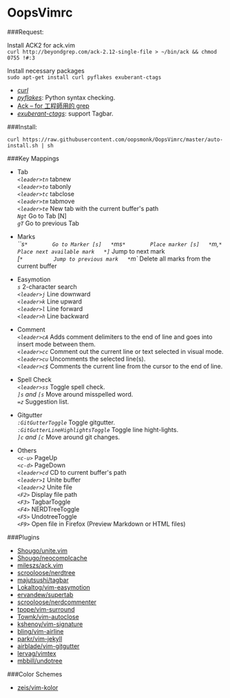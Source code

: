OopsVimrc
=========

###Request:  

Install ACK2 for ack.vim  
`curl http://beyondgrep.com/ack-2.12-single-file > ~/bin/ack && chmod 0755 !#:3`

Install necessary packages  
`sudo apt-get install curl pyflakes exuberant-ctags`  


* [*curl*](http://curl.haxx.se/)  
* [*pyflakes*](https://pypi.python.org/pypi/pyflakes): Python syntax checking.    
* [Ack – for 工程師用的 grep](http://brooky.cc/2012/09/28/ack-for-%E5%B7%A5%E7%A8%8B%E5%B8%AB%E7%94%A8%E7%9A%84-grep/)   
* [*exuberant-ctags*](http://ctags.sourceforge.net/): support Tagbar.  

###Install:  

`curl https://raw.githubusercontent.com/oopsmonk/OopsVimrc/master/auto-install.sh | sh`


###Key Mappings  
* Tab   
*`<leader>tn`*  tabnew  
*`<leader>to`*  tabonly   
*`<leader>tc`*  tabclose  
*`<leader>tm`*  tabmove  
*`<leader>te`*  New tab with the current buffer's path  
*`Ngt`*        Go to Tab [N]  
*`gT`*         Go to previous Tab   

* Marks   
*``s`*        Go to Marker [s]  
*`ms`*        Place marker [s]  
*`m,`*        Place next available mark  
*]`*          Jump to next mark   
*[`*          Jump to previous mark  
*`m<space>`*  Delete all marks from the current buffer  

* Easymotion   
*`s`*  2-character search  
*`<leader>j`*  Line downward  
*`<leader>k`*  Line upward  
*`<leader>l`*  Line forward  
*`<leader>h`*  Line backward  

* Comment  
*`<leader>cA`*  Adds comment delimiters to the end of line and goes into insert mode between them.  
*`<leader>cc`*  Comment out the current line or text selected in visual mode.  
*`<leader>cu`*  Uncomments the selected line(s).  
*`<leader>c$`*  Comments the current line from the cursor to the end of line.  

* Spell Check  
*`<leader>ss`*  Toggle spell check.  
*`]s` and `[s`*  Move around misspelled word.  
*`=z`*  Suggestion list.  

* Gitgutter  
*`:GitGutterToggle`*  Toggle gitgutter.  
*`:GitGutterLineHighlightsToggle`*  Toggle line hight-lights.  
*`]c` and `[c`*  Move around git changes.  

* Others   
*`<c-u>`* PageUp  
*`<c-d>`* PageDown  
*`<leader>cd`*  CD to current buffer's path  
*`<leader>1`*   Unite buffer  
*`<leader>2`*   Unite file  
*`<F2>`*        Display file path  
*`<F3>`*        TagbarToggle  
*`<F4>`*        NERDTreeToggle  
*`<F5>`*        UndotreeToggle  
*`<F9>`*        Open file in Firefox (Preview Markdown or HTML files)  

###Plugins

* [Shougo/unite.vim](https://github.com/Shougo/unite.vim)
* [Shougo/neocomplcache](https://github.com/Shougo/neocomplcache)
* [mileszs/ack.vim](https://github.com/mileszs/ack.vim)
* [scrooloose/nerdtree](https://github.com/scrooloose/nerdtree)
* [majutsushi/tagbar](https://github.com/majutsushi/tagbar)
* [Lokaltog/vim-easymotion](https://github.com/Lokaltog/vim-easymotion)
* [ervandew/supertab](https://github.com/ervandew/supertab)
* [scrooloose/nerdcommenter](https://github.com/scrooloose/nerdcommenter)
* [tpope/vim-surround](https://github.com/tpope/vim-surround)
* [Townk/vim-autoclose](https://github.com/Townk/vim-autoclose)
* [kshenoy/vim-signature](https://github.com/kshenoy/vim-signature)
* [bling/vim-airline](https://github.com/bling/vim-airline)  
* [parkr/vim-jekyll](https://github.com/parkr/vim-jekyll)  
* [airblade/vim-gitgutter](https://github.com/airblade/vim-gitgutter)  
* [lervag/vimtex](https://github.com/lervag/vimtex)  
* [mbbill/undotree](https://github.com/mbbill/undotree)  

###Color Schemes  

* [zeis/vim-kolor](https://github.com/zeis/vim-kolor)
